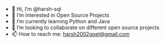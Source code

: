- 👋 Hi, I’m @harsh-sql
- 👀 I’m interested in Open Source Projects
- 🌱 I’m currently learning Python and Java
- 💞️ I’m looking to collaborate on different open source projects
- 📫 How to reach me: harsh2002goel@gmail.com

<!---
harsh-sql/harsh-sql is a ✨ special ✨ repository because its `README.md` (this file) appears on your GitHub profile.
You can click the Preview link to take a look at your changes.
--->
